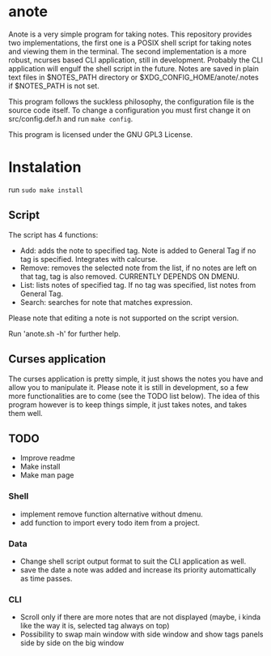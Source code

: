 # anote

Anote is a very simple program for taking notes. This repository provides two implementations, the first one is
a POSIX shell script for taking notes and viewing them in the terminal.
The second implementation is a more robust, ncurses based CLI application, still in development.
Probably the CLI application will engulf the shell script in the future.
Notes are saved in plain text files in $NOTES_PATH directory or $XDG_CONFIG_HOME/anote/.notes if $NOTES_PATH is not set.

This program follows the suckless philosophy, the configuration file is the source code itself.
To change a configuration you must first change it on src/config.def.h and run ```make config```.

This program is licensed under the GNU GPL3 License.

# Instalation
run ```sudo make install```

## Script
The script has 4 functions:
+ Add: adds the note to specified tag. Note is added to General Tag if no tag is specified. Integrates with calcurse.
+ Remove: removes the selected note from the list, if no notes are left on that tag, tag is also removed. CURRENTLY DEPENDS ON DMENU.
+ List: lists notes of specified tag. If no tag was specified, list notes from General Tag.
+ Search: searches for note that matches expression.

Please note that editing a note is not supported on the script version.

Run 'anote.sh -h' for further help.

## Curses application
The curses application is pretty simple, it just shows the notes you have and allow you to manipulate it.
Please note it is still in development, so a few more functionalities are to come (see the TODO list below).
The idea of this program however is to keep things simple, it just takes notes, and takes them well.

## TODO
+ Improve readme
+ Make install
+ Make man page

### Shell
+ implement remove function alternative without dmenu.
+ add function to import every todo item from a project.

### Data
+ Change shell script output format to suit the CLI application as well.
+ save the date a note was added and increase its priority automattically as time passes.

### CLI
+ Scroll only if there are more notes that are not displayed (maybe, i kinda like the way it is, selected tag always on top)
+ Possibility to swap main window with side window and show tags panels side by side on the big window
